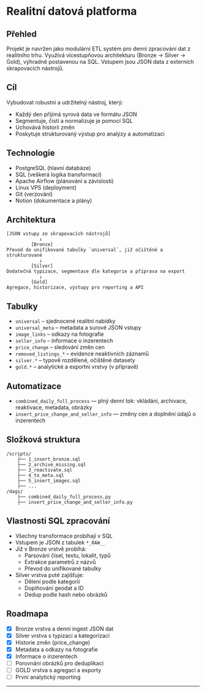 # Realitní datová platforma

## Přehled

Projekt je navržen jako modulární ETL systém pro denní zpracování dat z realitního trhu. Využívá vícestupňovou architekturu (Bronze → Silver → Gold), výhradně postavenou na SQL. Vstupem jsou JSON data z externích skrapovacích nástrojů.

## Cíl

Vybudovat robustní a udržitelný nástroj, který:

- Každý den přijímá syrová data ve formátu JSON
- Segmentuje, čistí a normalizuje je pomocí SQL
- Uchovává historii změn
- Poskytuje strukturovaný výstup pro analýzy a automatizaci

## Technologie

- PostgreSQL (hlavní databáze)
- SQL (veškerá logika transformací)
- Apache Airflow (plánování a závislosti)
- Linux VPS (deployment)
- Git (verzování)
- Notion (dokumentace a plány)

## Architektura

```
[JSON vstupy ze skrapovacích nástrojů]
            ↓
         [Bronze]
Převod do unifikované tabulky `universal`, již očištěné a strukturované
            ↓
         [Silver]
Dodatečná typizace, segmentace dle kategorie a příprava na export
            ↓
         [Gold]
Agregace, historizace, výstupy pro reporting a API
```

## Tabulky

- `universal` – sjednocené realitní nabídky
- `universal_meta` – metadata a surové JSON vstupy
- `image_links` – odkazy na fotografie
- `seller_info` – informace o inzerentech
- `price_change` – sledování změn cen
- `removed_listings_*` – evidence neaktivních záznamů
- `silver.*` – typově rozdělené, očištěné datasety
- `gold.*` – analytické a exportní vrstvy (v přípravě)

## Automatizace

- `combined_daily_full_process` — plný denní tok: vkládání, archivace, reaktivace, metadata, obrázky
- `insert_price_change_and_seller_info` — změny cen a doplnění údajů o inzerentech

## Složková struktura

```
/scripts/
    ├── 1_insert_bronze.sql
    ├── 2_archive_missing.sql
    ├── 3_reactivate.sql
    ├── 4_to_meta.sql
    ├── 5_insert_images.sql
    ├── ...
/dags/
    ├── combined_daily_full_process.py
    ├── insert_price_change_and_seller_info.py
```

## Vlastnosti SQL zpracování

- Všechny transformace probíhají v SQL
- Vstupem je JSON z tabulek `*_RAW__`
- Již v Bronze vrstvě probíhá:
  - Parsování čísel, textu, lokalit, typů
  - Extrakce parametrů z názvů
  - Převod do unifikované tabulky
- Silver vrstva poté zajišťuje:
  - Dělení podle kategorií
  - Doplňování geodat a ID
  - Dedup podle hash nebo obrázků

## Roadmapa

- [x] Bronze vrstva a denní ingest JSON dat
- [x] Silver vrstva s typizací a kategorizací
- [x] Historie změn (price_change)
- [x] Metadata a odkazy na fotografie
- [x] Informace o inzerentech
- [ ] Porovnání obrázků pro deduplikaci
- [ ] GOLD vrstva s agregací a exporty
- [ ] První analytický reporting

---
